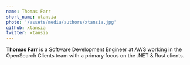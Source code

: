 ```yaml
---
name: Thomas Farr
short_name: xtansia
photo: '/assets/media/authors/xtansia.jpg'
github: xtansia
twitter: xtansia
---
```


**Thomas Farr** is a Software Development Engineer at AWS working in the OpenSearch Clients team with a primary focus on the .NET & Rust clients.

